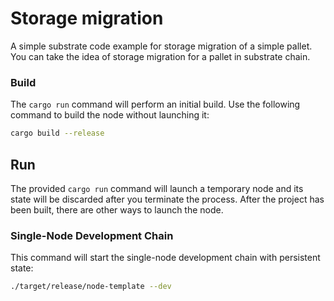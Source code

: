 # Storage migration
A simple substrate code example for storage migration of a simple pallet. You can take the idea of storage migration for a pallet in substrate chain.


### Build

The `cargo run` command will perform an initial build. Use the following command to build the node
without launching it:

```sh
cargo build --release
```

## Run

The provided `cargo run` command will launch a temporary node and its state will be discarded after
you terminate the process. After the project has been built, there are other ways to launch the
node.

### Single-Node Development Chain

This command will start the single-node development chain with persistent state:

```bash
./target/release/node-template --dev
```
